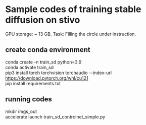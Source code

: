 # Sample codes of training stable diffusion on stivo
GPU storage: ~ 13 GB.
Task: Filling the circle under instruction.

## create conda environment
conda create -n train_sd python=3.9  
conda activate train_sd  
pip3 install torch torchvision torchaudio --index-url https://download.pytorch.org/whl/cu121  
pip install requirements.txt  

## running codes 
mkdir imgs_out  
accelerate launch train_sd_controlnet_simple.py  
